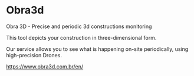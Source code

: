 # Obra3d
Obra 3D - Precise and periodic 3d constructions monitoring


This tool depicts your construction in three-dimensional form. 

Our service allows you to see what is happening on-site periodically, using high-precision Drones.

https://www.obra3d.com.br/en/

